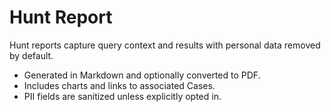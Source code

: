 # Hunt Report

Hunt reports capture query context and results with personal data removed by default.

- Generated in Markdown and optionally converted to PDF.
- Includes charts and links to associated Cases.
- PII fields are sanitized unless explicitly opted in.
